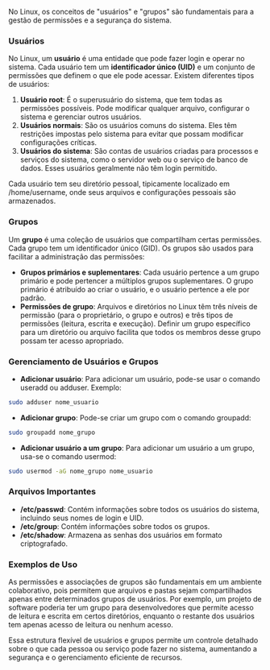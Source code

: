 No Linux, os conceitos de "usuários" e "grupos" são fundamentais para a gestão de permissões e a segurança do sistema.

### Usuários

No Linux, um **usuário** é uma entidade que pode fazer login e operar no sistema. Cada usuário tem um **identificador único (UID)** e um conjunto de permissões que definem o que ele pode acessar. Existem diferentes tipos de usuários:

1. **Usuário root**: É o superusuário do sistema, que tem todas as permissões possíveis. Pode modificar qualquer arquivo, configurar o sistema e gerenciar outros usuários.
2. **Usuários normais**: São os usuários comuns do sistema. Eles têm restrições impostas pelo sistema para evitar que possam modificar configurações críticas.
3. **Usuários do sistema**: São contas de usuários criadas para processos e serviços do sistema, como o servidor web ou o serviço de banco de dados. Esses usuários geralmente não têm login permitido.

Cada usuário tem seu diretório pessoal, tipicamente localizado em /home/username, onde seus arquivos e configurações pessoais são armazenados.

### Grupos

Um **grupo** é uma coleção de usuários que compartilham certas permissões. Cada grupo tem um identificador único (GID). Os grupos são usados para facilitar a administração das permissões:

- **Grupos primários e suplementares**: Cada usuário pertence a um grupo primário e pode pertencer a múltiplos grupos suplementares. O grupo primário é atribuído ao criar o usuário, e o usuário pertence a ele por padrão.
- **Permissões de grupo**: Arquivos e diretórios no Linux têm três níveis de permissão (para o proprietário, o grupo e outros) e três tipos de permissões (leitura, escrita e execução). Definir um grupo específico para um diretório ou arquivo facilita que todos os membros desse grupo possam ter acesso apropriado.

### Gerenciamento de Usuários e Grupos

- **Adicionar usuário**: Para adicionar um usuário, pode-se usar o comando useradd ou adduser. Exemplo:

```bash
sudo adduser nome_usuario
```

- **Adicionar grupo**: Pode-se criar um grupo com o comando groupadd:

```bash
sudo groupadd nome_grupo
```

- **Adicionar usuário a um grupo**: Para adicionar um usuário a um grupo, usa-se o comando usermod:

```bash
sudo usermod -aG nome_grupo nome_usuario
```


### Arquivos Importantes

- **/etc/passwd**: Contém informações sobre todos os usuários do sistema, incluindo seus nomes de login e UID.
- **/etc/group**: Contém informações sobre todos os grupos.
- **/etc/shadow**: Armazena as senhas dos usuários em formato criptografado.

### Exemplos de Uso

As permissões e associações de grupos são fundamentais em um ambiente colaborativo, pois permitem que arquivos e pastas sejam compartilhados apenas entre determinados grupos de usuários. Por exemplo, um projeto de software poderia ter um grupo para desenvolvedores que permite acesso de leitura e escrita em certos diretórios, enquanto o restante dos usuários tem apenas acesso de leitura ou nenhum acesso.

Essa estrutura flexível de usuários e grupos permite um controle detalhado sobre o que cada pessoa ou serviço pode fazer no sistema, aumentando a segurança e o gerenciamento eficiente de recursos.

